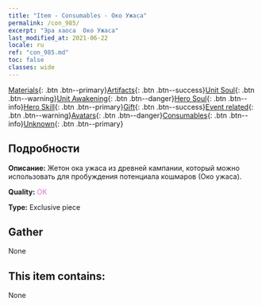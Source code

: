 ```yaml
---
title: "Item - Consumables - Око Ужаса"
permalink: /con_985/
excerpt: "Эра хаоса  Око Ужаса"
last_modified_at: 2021-06-22
locale: ru
ref: "con_985.md"
toc: false
classes: wide
---
```

 [Materials](/ItemsRU/){: .btn .btn--primary}[Artifacts](/ItemsRU/Artifacts/){: .btn .btn--success}[Unit Soul](/ItemsRU/UnitSoul/){: .btn .btn--warning}[Unit Awakening](/ItemsRU/UnitAwakening/){: .btn .btn--danger}[Hero Soul](/ItemsRU/HeroSoul/){: .btn .btn--info}[Hero Skill](/ItemsRU/HeroSkill/){: .btn .btn--primary}[Gift](/ItemsRU/Gift/){: .btn .btn--success}[Event related](/ItemsRU/Events/){: .btn .btn--warning}[Avatars](/ItemsRU/Avatars/){: .btn .btn--danger}[Consumables](/ItemsRU/Consumables/){: .btn .btn--info}[Unknown](/ItemsRU/Unknown/){: .btn .btn--primary}

## Подробности
 **Описание:** Жетон ока ужаса из древней кампании, который можно использовать для пробуждения потенциала кошмаров (Око ужаса).

 **Quality:** <span style="color: #DA70D6">OK</span>

 **Type:** Exclusive piece

## Gather

  None

## This item contains:

  None

